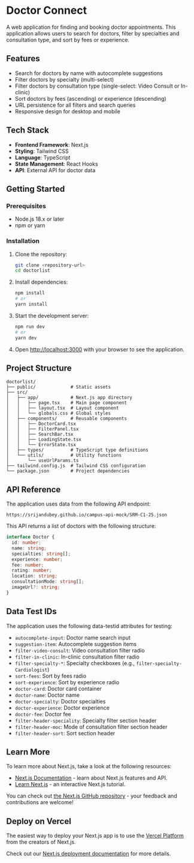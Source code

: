 # Doctor Connect

A web application for finding and booking doctor appointments. This application allows users to search for doctors, filter by specialties and consultation type, and sort by fees or experience.

## Features

- Search for doctors by name with autocomplete suggestions
- Filter doctors by specialty (multi-select)
- Filter doctors by consultation type (single-select: Video Consult or In-clinic)
- Sort doctors by fees (ascending) or experience (descending)
- URL persistence for all filters and search queries
- Responsive design for desktop and mobile

## Tech Stack

- **Frontend Framework**: Next.js
- **Styling**: Tailwind CSS
- **Language**: TypeScript
- **State Management**: React Hooks
- **API**: External API for doctor data

## Getting Started

### Prerequisites

- Node.js 18.x or later
- npm or yarn

### Installation

1. Clone the repository:
   ```bash
   git clone <repository-url>
   cd doctorlist
   ```

2. Install dependencies:
   ```bash
   npm install
   # or
   yarn install
   ```

3. Start the development server:
   ```bash
   npm run dev
   # or
   yarn dev
   ```

4. Open [http://localhost:3000](http://localhost:3000) with your browser to see the application.

## Project Structure

```
doctorlist/
├── public/             # Static assets
├── src/
│   ├── app/            # Next.js app directory
│   │   ├── page.tsx    # Main page component
│   │   ├── layout.tsx  # Layout component
│   │   └── globals.css # Global styles
│   ├── components/     # Reusable components
│   │   ├── DoctorCard.tsx
│   │   ├── FilterPanel.tsx
│   │   ├── SearchBar.tsx
│   │   ├── LoadingState.tsx
│   │   └── ErrorState.tsx
│   ├── types/          # TypeScript type definitions
│   └── utils/          # Utility functions
│       └── useUrlParams.ts
├── tailwind.config.js  # Tailwind CSS configuration
└── package.json        # Project dependencies
```

## API Reference

The application uses data from the following API endpoint:
```
https://srijandubey.github.io/campus-api-mock/SRM-C1-25.json
```

This API returns a list of doctors with the following structure:
```typescript
interface Doctor {
  id: number;
  name: string;
  specialties: string[];
  experience: number;
  fee: number;
  rating: number;
  location: string;
  consultationMode: string[];
  imageUrl?: string;
}
```

## Data Test IDs

The application uses the following data-testid attributes for testing:

- `autocomplete-input`: Doctor name search input
- `suggestion-item`: Autocomplete suggestion items
- `filter-video-consult`: Video consultation filter radio
- `filter-in-clinic`: In-clinic consultation filter radio
- `filter-specialty-*`: Specialty checkboxes (e.g., `filter-specialty-Cardiologist`)
- `sort-fees`: Sort by fees radio
- `sort-experience`: Sort by experience radio
- `doctor-card`: Doctor card container
- `doctor-name`: Doctor name
- `doctor-specialty`: Doctor specialties
- `doctor-experience`: Doctor experience
- `doctor-fee`: Doctor fee
- `filter-header-speciality`: Specialty filter section header
- `filter-header-moc`: Mode of consultation filter section header
- `filter-header-sort`: Sort section header

## Learn More

To learn more about Next.js, take a look at the following resources:

- [Next.js Documentation](https://nextjs.org/docs) - learn about Next.js features and API.
- [Learn Next.js](https://nextjs.org/learn) - an interactive Next.js tutorial.

You can check out [the Next.js GitHub repository](https://github.com/vercel/next.js) - your feedback and contributions are welcome!

## Deploy on Vercel

The easiest way to deploy your Next.js app is to use the [Vercel Platform](https://vercel.com/new?utm_medium=default-template&filter=next.js&utm_source=create-next-app&utm_campaign=create-next-app-readme) from the creators of Next.js.

Check out our [Next.js deployment documentation](https://nextjs.org/docs/app/building-your-application/deploying) for more details.
